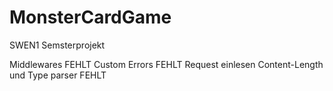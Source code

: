 # MonsterCardGame

SWEN1 Semsterprojekt

Middlewares FEHLT
Custom Errors FEHLT
Request einlesen Content-Length und Type parser FEHLT